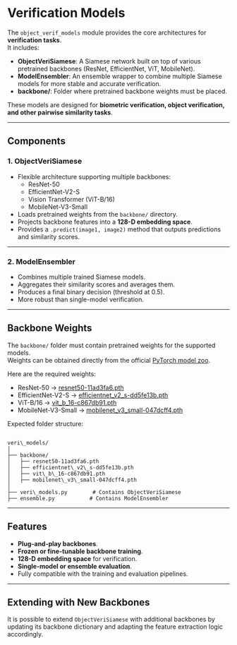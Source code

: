 # Verification Models


The `object_verif_models` module provides the core architectures for **verification tasks**.  
It includes:

- **ObjectVeriSiamese**: A Siamese network built on top of various pretrained backbones (ResNet, EfficientNet, ViT, MobileNet).  
- **ModelEnsembler**: An ensemble wrapper to combine multiple Siamese models for more stable and accurate verification.  
- **backbone/**: Folder where pretrained backbone weights must be placed.  

These models are designed for **biometric verification, object verification, and other pairwise similarity tasks**.

---

## Components

### 1. ObjectVeriSiamese

- Flexible architecture supporting multiple backbones:
  - ResNet-50  
  - EfficientNet-V2-S  
  - Vision Transformer (ViT-B/16)  
  - MobileNet-V3-Small  
- Loads pretrained weights from the `backbone/` directory.  
- Projects backbone features into a **128-D embedding space**.  
- Provides a `.predict(image1, image2)` method that outputs predictions and similarity scores.  

---

### 2. ModelEnsembler

- Combines multiple trained Siamese models.  
- Aggregates their similarity scores and averages them.  
- Produces a final binary decision (threshold at 0.5).  
- More robust than single-model verification.  

---

## Backbone Weights

The `backbone/` folder must contain pretrained weights for the supported models.  
Weights can be obtained directly from the official [PyTorch model zoo](https://pytorch.org/vision/stable/models.html).  

Here are the required weights:  

- ResNet-50 → [resnet50-11ad3fa6.pth](https://download.pytorch.org/models/resnet50-11ad3fa6.pth)  
- EfficientNet-V2-S → [efficientnet_v2_s-dd5fe13b.pth](https://download.pytorch.org/models/efficientnet_v2_s-dd5fe13b.pth)  
- ViT-B/16 → [vit_b_16-c867db91.pth](https://download.pytorch.org/models/vit_b_16-c867db91.pth)  
- MobileNet-V3-Small → [mobilenet_v3_small-047dcff4.pth](https://download.pytorch.org/models/mobilenet_v3_small-047dcff4.pth)  

Expected folder structure:  

```

veri\_models/
│
├── backbone/
│   ├── resnet50-11ad3fa6.pth
│   ├── efficientnet\_v2\_s-dd5fe13b.pth
│   ├── vit\_b\_16-c867db91.pth
│   ├── mobilenet\_v3\_small-047dcff4.pth
│
├── veri\_models.py        # Contains ObjectVeriSiamese
├── ensemble.py           # Contains ModelEnsembler

```

---

## Features

- **Plug-and-play backbones**.  
- **Frozen or fine-tunable backbone training**.  
- **128-D embedding space** for verification.  
- **Single-model or ensemble evaluation**.  
- Fully compatible with the training and evaluation pipelines.  

---

## Extending with New Backbones

It is possible to extend `ObjectVeriSiamese` with additional backbones by updating its backbone dictionary and adapting the feature extraction logic accordingly.  